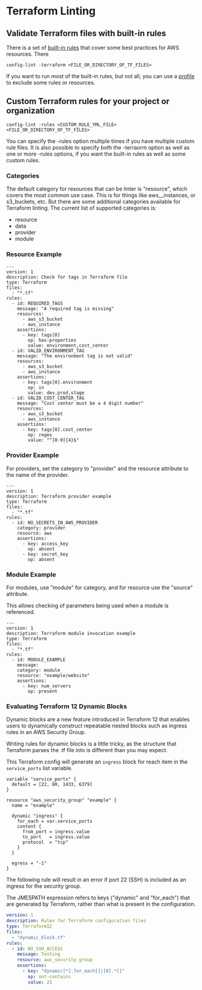 # Terraform Linting

## Validate Terraform files with built-in rules

There is a set of [built-in rules](cli/assets/terraform.yml) that cover some best practices for AWS resources.
There

```
config-lint -terraform <FILE_OR_DIRECTORY_OF_TF_FILES>
```

If you want to run most of the built-in rules, but not all, you can use a [profile](docs/profiles.md) to exclude some rules or resources.

## Custom Terraform rules for your project or organization

```
config-lint -rules <CUSTOM_RULE_YML_FILE> <FILE_OR_DIRECTORY_OF_TF_FILES>
```

You can specify the -rules option multiple times if you have multiple custom rule files. It is also possible to specify both the -terraorm option as well as one or more -rules options, if you want the built-in rules as well as some custom rules.

### Categories

The default category for resources that can be linter is "resource", which covers the most common use case. This is for things like aws__instances, or s3_buckets, etc. But there are some additional categories available for Terraform linting. The current list of supported categories is:

* resource
* data
* provider
* module

### Resource Example

```
---
version: 1
description: Check for tags in Terraform file
type: Terraform
files:
  - "*.tf"
rules:
  - id: REQUIRED_TAGS
    message: "A required tag is missing"
    resources:
      - aws_s3_bucket
      - aws_instance
    assertions:
      - key: tags[0]
        op: has-properties
        value: environment,cost_center
  - id: VALID_ENVIRONMENT_TAG
    message: "The environment tag is not valid"
    resources:
      - aws_s3_bucket
      - aws_instance
    assertions:
      - key: tags[0].environment
        op: in
        value: dev,prod,stage
  - id: VALID_COST_CENTER_TAG
    message: "Cost center must be a 4 digit number"
    resources:
      - aws_s3_bucket
      - aws_instance
    assertions:
      - key: tags[0].cost_center
        op: regex
        value: "^[0-9]{4}$"
```

### Provider Example

For providers, set the category to "provider" and the resource attribute to the name of the provider.

```
---
version: 1
description: Terraform provider example
type: Terraform
files:
  - "*.tf"
rules:
  - id: NO_SECRETS_IN_AWS_PROVIDER
    category: provider
    resource: aws
    assertions:
      - key: access_key
        op: absent
      - key: secret_key
        op: absent
```

### Module Example

For modules, use "module" for category, and for resource use the "source" attribute.

This allows checking of parameters being used when a module is referenced.


```
---
version: 1
description: Terraform module invocation example
type: Terraform
files:
  - "*.tf"
rules:
  - id: MODULE_EXAMPLE
    message:
    category: module
    resource: "example/website"
    assertions:
      - key: num_servers
        op: present
```

### Evaluating Terraform 12 Dynamic Blocks

Dynamic blocks are a new feature introduced in Terraform 12 that enables users to dynamically construct repeatable nested blocks such as ingress rules in an AWS Security Group.

Writing rules for dynamic blocks is a little tricky, as the structure that Terraform parses the .tf file into is different than you may expect.

This Terraform config will generate an `ingress` block for reach item in the `service_ports` list variable.
```hcl-terraform
variable "service_ports" {
  default = [22, 80, 1433, 6379]
}

resource "aws_security_group" "example" {
  name = "example"

  dynamic "ingress" {
    for_each = var.service_ports
    content {
      from_port = ingress.value
      to_port   = ingress.value
      protocol  = "tcp"
    }
  }

  egress = "-1"
}
```

The following rule will result in an error if port 22 (SSH) is included as an ingress for the security group.

The JMESPATH expression refers to keys ("dynamic" and "for_each") that are generated by Terraform, rather than what is present in the configuration.

```yaml
version: 1
description: Rules for Terraform configuration files
type: Terraform12
files:
  - "dynamic_block.tf"
rules:
  - id: NO_SSH_ACCESS
    message: Testing
    resource: aws_security_group
    assertions:
      - key: "dynamic[*].for_each[]|[0].*[]"
        op: not-contains
        value: 22
```


